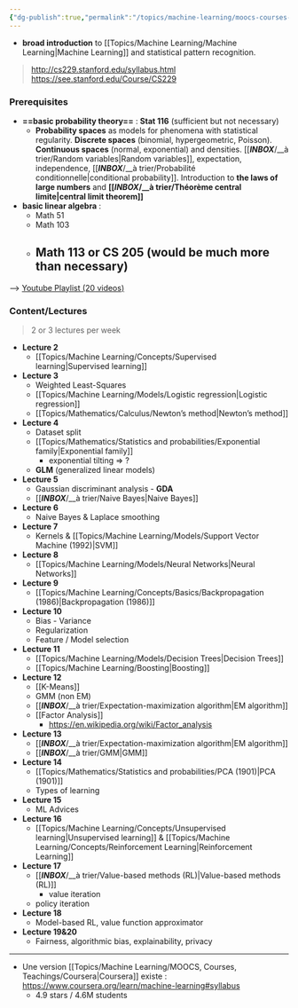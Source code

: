 ```yaml
---
{"dg-publish":true,"permalink":"/topics/machine-learning/moocs-courses-teachings/cs-229-machine-learning/"}
---
```


- **broad introduction** to [[Topics/Machine Learning/Machine Learning|Machine Learning]] and statistical pattern recognition.

> http://cs229.stanford.edu/syllabus.html
> https://see.stanford.edu/Course/CS229

### Prerequisites
- **==basic probability theory==** : **Stat 116** (sufficient but not necessary)
	- **Probability spaces** as models for phenomena with statistical regularity. **Discrete spaces** (binomial, hypergeometric, Poisson). **Continuous spaces** (normal, exponential) and densities. [[___INBOX___/__à trier/Random variables|Random variables]], expectation, independence, [[___INBOX___/__à trier/Probabilité conditionnelle|conditional probability]]. Introduction to **the laws of large numbers** and **[[___INBOX___/__à trier/Théorème central limite|central limit theorem]]**
- **basic linear algebra** :
	- Math 51
	- Math 103
	- Math 113 or CS 205 (would be much more than necessary)
		- 

--> [Youtube Playlist (20 videos)](https://www.youtube.com/playlist?list=PLoROMvodv4rMiGQp3WXShtMGgzqpfVfbU)

### Content/Lectures
> 2 or 3 lectures per week
- **Lecture 2**
	- [[Topics/Machine Learning/Concepts/Supervised learning|Supervised learning]]
- **Lecture 3**
	- Weighted Least-Squares
	- [[Topics/Machine Learning/Models/Logistic regression|Logistic regression]]
	- [[Topics/Mathematics/Calculus/Newton’s method|Newton’s method]]
- **Lecture 4**
	- Dataset split
	- [[Topics/Mathematics/Statistics and probabilities/Exponential family|Exponential family]]
		- exponential tilting => ?
	- **GLM** (generalized linear models)
- **Lecture 5**
	- Gaussian discriminant analysis - **GDA**
	- [[___INBOX___/__à trier/Naive Bayes|Naive Bayes]]
- **Lecture 6**
	- Naive Bayes & Laplace smoothing
- **Lecture 7**
	- Kernels & [[Topics/Machine Learning/Models/Support Vector Machine (1992)|SVM]]
- **Lecture 8**
	- [[Topics/Machine Learning/Models/Neural Networks|Neural Networks]]
- **Lecture 9**
	- [[Topics/Machine Learning/Concepts/Basics/Backpropagation (1986)|Backpropagation (1986)]]
- **Lecture 10**
	- Bias - Variance
	- Regularization
	- Feature / Model selection
- **Lecture 11**
	- [[Topics/Machine Learning/Models/Decision Trees|Decision Trees]]
	- [[Topics/Machine Learning/Boosting|Boosting]]
- **Lecture 12**
	- [[K-Means]]
	- GMM (non EM)
	- [[___INBOX___/__à trier/Expectation-maximization algorithm|EM algorithm]]
	- [[Factor Analysis]]
		- https://en.wikipedia.org/wiki/Factor_analysis
- **Lecture 13**
	- [[___INBOX___/__à trier/Expectation-maximization algorithm|EM algorithm]]
	- [[___INBOX___/__à trier/GMM|GMM]]
- **Lecture 14**
	- [[Topics/Mathematics/Statistics and probabilities/PCA (1901)|PCA (1901)]]
	- Types of learning
- **Lecture 15**
	- ML Advices
- **Lecture 16**
	- [[Topics/Machine Learning/Concepts/Unsupervised learning|Unsupervised learning]] & [[Topics/Machine Learning/Concepts/Reinforcement Learning|Reinforcement Learning]]
- **Lecture 17**
	- [[___INBOX___/__à trier/Value-based methods (RL)|Value-based methods (RL)]]
		- value iteration
	- policy iteration
- **Lecture 18**
	- Model-based RL, value function approximator
- **Lecture 19&20**
	- Fairness, algorithmic bias, explainability, privacy

---
- Une version [[Topics/Machine Learning/MOOCS, Courses, Teachings/Coursera|Coursera]] existe : https://www.coursera.org/learn/machine-learning#syllabus
	- 4.9 stars / 4.6M students
